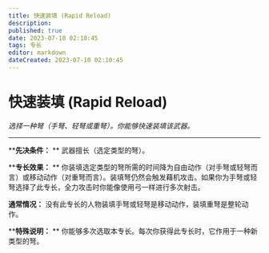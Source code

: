 ```yaml
---
title: 快速装填 (Rapid Reload)
description: 
published: true
date: 2023-07-10 02:10:45
tags: 专长
editor: markdown
dateCreated: 2023-07-10 02:10:45
---
```


# 快速装填 (Rapid Reload)

_选择一种弩（手弩、轻弩或重弩）。你能够快速装填该武器。_

* * *

****先决条件：** ** 武器擅长（选定类型的弩）。

****专长效果：** **
你装填选定类型的弩所需的时间降为自由动作（对手弩或轻弩而言）或移动动作（对重弩而言）。装填弩仍然会触发藉机攻击。如果你为手弩或轻弩选择了此专长，全力攻击时你能像使用弓一样进行多次射击。

**通常情况：** 没有此专长的人物装填手弩或轻弩是移动动作，装填重弩是整轮动作。

****特殊说明：** ** 你能够多次选取本专长。每次你获得此专长时，它作用于一种新类型的弩。

